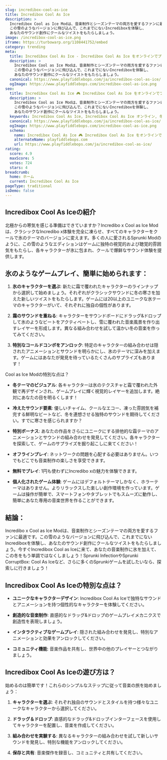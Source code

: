 ```yaml
---
slug: incredibox-cool-as-ice
title: Incredibox Cool As Ice
description: >
  Incredibox Cool as Ice Modは、音楽制作とシーズンテーマの両方を愛するファンに最適です。
  この雪のようなバージョンに飛び込んで、これまでにないIncrediboxを体験し、
  あなたのサウンド創作にクールなツイストをもたらしましょう。
image: /incredibox-cool-as-ice.png
iframe: https://turbowarp.org/1108441752/embed
category: trending
meta:
  title: Incredibox Cool As Ice - Incredibox Cool As Ice をオンラインでプレイ
  description: >
    Incredibox Cool as Ice Modは、音楽制作とシーズンテーマの両方を愛するファンに最適です。
    この雪のようなバージョンに飛び込んで、これまでにないIncrediboxを体験し、
    あなたのサウンド創作にクールなツイストをもたらしましょう。
  canonical: https://www.playfiddlebops.com/ja/incredibox-cool-as-ice/
  ogImage: https://www.playfiddlebops.com/incredibox-cool-as-ice.png
seo:
  title: Incredibox Cool As Ice 🎮 Incredibox Cool As Ice をオンラインでプレイ
  description: >
    Incredibox Cool as Ice Modは、音楽制作とシーズンテーマの両方を愛するファンに最適です。
    この雪のようなバージョンに飛び込んで、これまでにないIncrediboxを体験し、
    あなたのサウンド創作にクールなツイストをもたらしましょう。
  keywords: Incredibox Cool As Ice, Incredibox Cool As Ice オンライン, 冬テーマ音楽ゲーム
  canonical: https://www.playfiddlebops.com/ja/incredibox-cool-as-ice/
  ogImage: https://www.playfiddlebops.com/incredibox-cool-as-ice.png
  schema:
    name: Incredibox Cool As Ice 🎮 Incredibox Cool As Ice をオンラインでプレイ
    alternateName: playfiddlebops.com
    url: https://www.playfiddlebops.com/ja/incredibox-cool-as-ice/
rating:
  score: 4.9
  maxScore: 5
  votes: 724
  stars: 4
breadcrumb:
  home: ホーム
  current: Incredibox Cool As Ice
pageType: traditional
isDemo: false
---
```


## Incredibox Cool As Iceの紹介

北極からの寒気を感じる準備はできていますか？Incredibo x Cool as Ice Modは、クラシックなIncredibo x体験を完全に凍らせ、すべてのキャラクターをクールで氷のテーマのバージョンに変えます。多くの人に愛されるSprunki Modのように、この雪のようなエディションはゲームに独特の視覚的および聴覚的雰囲気をもたらし、各キャラクターが氷に包まれ、クールで爆鲜なサウンド体験を提供します。

## 氷のようなゲームプレイ、簡単に始められます：

1. **氷のキャラクターを選ぶ**: 新たに霜で覆われたキャラクターのラインナップから選択して始めましょう。それぞれがクラシックサウンドに冬の寒さを加えた新しいツイストをもたらします。ゲームには20以上のユニークな氷テーマのキャラクターがいて、それぞれに独自の個性があります。

1. **霜のサウンドを重ねる**: キャラクターをサウンドボードにドラッグ&ドロップして氷のようなビートをアクティベートし、雪に覆われた音楽風景を作り出すレイヤーを形成します。異なる組み合わせを試して温かい冬の音楽を作ってみてください。

1. **特別なコールドコンボをアンロック**: 特定のキャラクターの組み合わせは隠されたアニメーションとサウンドを明らかにし、氷のテーマに深みを加えます。ゲームにはあなたが発見を待っているたくさんのサプライズもあります！

Cool as Ice Modの特別な点は？

- **冬テーマのビジュアル**: 各キャラクターは氷のテクスチャと霜で覆われた外観で再デザインされ、ゲームプレイに輝く視覚的レイヤーを追加します。絶対にあなたの目を明るくします！

- **冷えたサウンド要素**: 優しいチャイム、クールなエコー、凍った雰囲気を補完する鮮明なビートなど、冬を連想させる独特のサウンドを期待してください。すでに寒さを感じられますか？

- **特別ボーナス**: あなたの作品をさらにユニークにする排他的な霜テーマのアニメーションとサウンドの組み合わせを発見してください。各キャラクターを探索して、ゲームのサプライズを掘り起こしに来てください！

- **オフラインプレイ**: ネットワークの問題を心配する必要はありません。いつでもどこでも音楽制作の楽しさを享受できます。

- **無料でプレイ**: 1円も使わずにIncredibo xの魅力を体験できます。

- **個人化されたゲーム体験**: ゲームにはデフォルトテーマしかなく、ホラーテーマはありません。よりリラックスした楽しい創作環境を作っています。ゲームは操作が簡単で、スマートフォンやタブレットでもスムーズに動作し、簡単にあなた専用の音楽世界を作ることができます。

## 結論：

Incredibo x Cool as Ice Modは、音楽制作とシーズンテーマの両方を愛するファンに最適です。この雪のようなバージョンに飛び込んで、これまでにないIncrediboxを体験し、あなたのサウンド創作にクールなツイストをもたらしましょう。今すぐIncredibox Cool as Iceに来て、あなたの音楽制作に氷を加えて、この冬をもう単調ではなくしましょう！Sprunki InfectionやSprunki CorruptBox: Cool As Iceなど、さらに多くのSprunkiゲームを試したいなら、探索しに行きましょう！

## Incredibox Cool As Iceの特別な点は？

- **ユニークなキャラクターデザイン**: Incredibox Cool As Iceで独特なサウンドとアニメーションを持つ個性的なキャラクターを体験してください。

- **創造的な音楽制作**: 直感的なドラッグ&ドロップのゲームプレイメカニクスで創造性を表現しましょう。

- **インタラクティブなゲームプレイ**: 隠された組み合わせを発見し、特別なアニメーションと効果をアンロックしてください。

- **コミュニティ機能**: 音楽作品を共有し、世界中の他のプレイヤーとつながりましょう。

## Incredibox Cool As Iceの遊び方は？

始めるのは簡単です！これらのシンプルなステップに従って音楽の旅を始めましょう：

1. **キャラクターを選ぶ**: それぞれ独自のサウンドとスタイルを持つ様々なユニークなキャラクターから選択してください。

1. **ドラッグ＆ドロップ**: 直感的なドラッグ&ドロップインターフェースを使用してキャラクターを配置し、音楽を作成してください。

1. **組み合わせを実験する**: 異なるキャラクターの組み合わせを試して新しいサウンドを発見し、特別な機能をアンロックしてください。

1. **保存と共有**: 音楽傑作を録音し、コミュニティと共有してください。